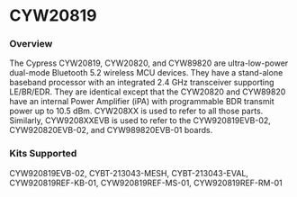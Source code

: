# CYW20819

### Overview

The Cypress CYW20819, CYW20820, and CYW89820 are ultra-low-power dual-mode Bluetooth 5.2 wireless MCU devices. They have a stand-alone baseband processor with an integrated 2.4 GHz transceiver supporting LE/BR/EDR.  They are identical except that the CYW20820 and CYW89820 have an internal Power Amplifier (iPA) with programmable BDR transmit power up to 10.5 dBm.  CYW208XX is used to refer to all those parts.  Similarly, CYW9208XXEVB is used to refer to the CYW920819EVB-02, CYW920820EVB-02, and CYW989820EVB-01 boards.

### Kits Supported

CYW920819EVB-02, CYBT-213043-MESH, CYBT-213043-EVAL, CYW920819REF-KB-01, CYW920819REF-MS-01, CYW920819REF-RM-01
